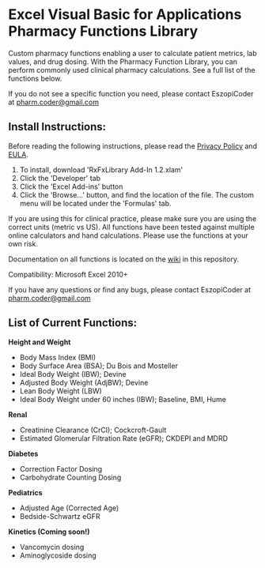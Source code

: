 # Excel Visual Basic for Applications Pharmacy Functions Library

Custom pharmacy functions enabling a user to calculate patient metrics, lab values, and drug dosing. With the Pharmacy Function Library, you can perform commonly used clinical pharmacy calculations. See a full list of the functions below.


If you do not see a specific function you need, please contact EszopiCoder at pharm.coder@gmail.com

## Install Instructions:
Before reading the following instructions, please read the [Privacy Policy](https://github.com/EszopiCoder/excel-rx-fx-library/wiki/Privacy-Policy) and [EULA](https://github.com/EszopiCoder/excel-rx-fx-library/wiki/EULA).
1. To install, download 'RxFxLibrary Add-In 1.2.xlam'
2. Click the 'Developer' tab
3. Click the 'Excel Add-ins' button
4. Click the 'Browse...' button, and find the location of the file. The custom menu will be located under the 'Formulas' tab.

If you are using this for clinical practice, please make sure you are using the correct units (metric vs US). All functions have been tested against multiple online calculators and hand calculations. Please use the functions at your own risk.


Documentation on all functions is located on the [wiki](https://github.com/EszopiCoder/excel-rx-fx-library/wiki) in this repository.


Compatibility: Microsoft Excel 2010+


If you have any questions or find any bugs, please contact EszopiCoder at pharm.coder@gmail.com

## List of Current Functions:
**Height and Weight**
- Body Mass Index (BMI)
- Body Surface Area (BSA); Du Bois and Mosteller
- Ideal Body Weight (IBW); Devine
- Adjusted Body Weight (AdjBW); Devine
- Lean Body Weight (LBW)
- Ideal Body Weight under 60 inches (IBW); Baseline, BMI, Hume


**Renal**
- Creatinine Clearance (CrCl); Cockcroft-Gault 
- Estimated Glomerular Filtration Rate (eGFR); CKDEPI and MDRD


**Diabetes**
- Correction Factor Dosing
- Carbohydrate Counting Dosing


**Pediatrics**
- Adjusted Age (Corrected Age)
- Bedside-Schwartz eGFR


**Kinetics (Coming soon!)**
- Vancomycin dosing
- Aminoglycoside dosing
